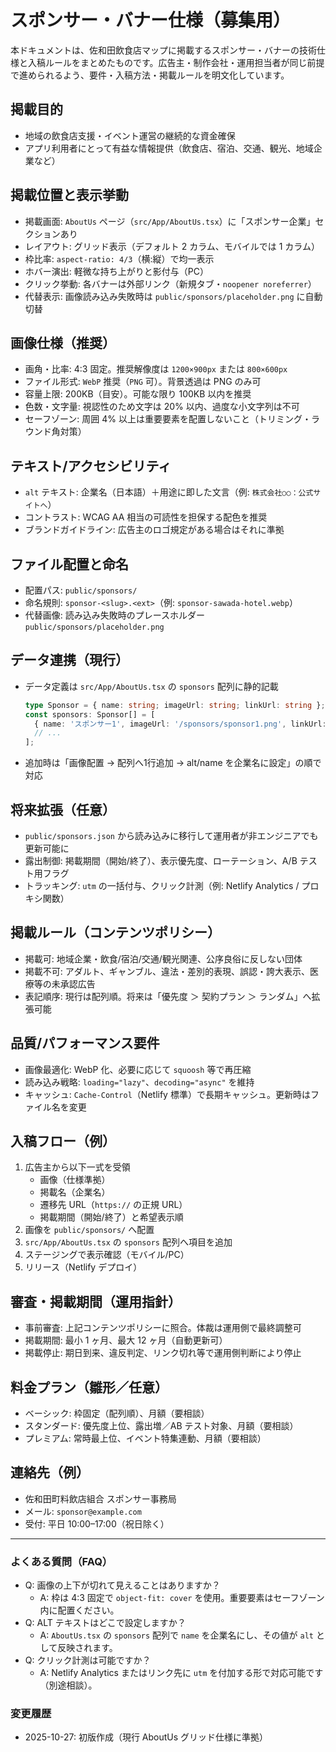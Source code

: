 # スポンサー・バナー仕様（募集用）

本ドキュメントは、佐和田飲食店マップに掲載するスポンサー・バナーの技術仕様と入稿ルールをまとめたものです。広告主・制作会社・運用担当者が同じ前提で進められるよう、要件・入稿方法・掲載ルールを明文化しています。

## 掲載目的
- 地域の飲食店支援・イベント運営の継続的な資金確保
- アプリ利用者にとって有益な情報提供（飲食店、宿泊、交通、観光、地域企業など）

## 掲載位置と表示挙動
- 掲載画面: `AboutUs` ページ（`src/App/AboutUs.tsx`）に「スポンサー企業」セクションあり
- レイアウト: グリッド表示（デフォルト 2 カラム、モバイルでは 1 カラム）
- 枠比率: `aspect-ratio: 4/3`（横:縦）で均一表示
- ホバー演出: 軽微な持ち上がりと影付与（PC）
- クリック挙動: 各バナーは外部リンク（新規タブ・`noopener noreferrer`）
- 代替表示: 画像読み込み失敗時は `public/sponsors/placeholder.png` に自動切替

## 画像仕様（推奨）
- 画角・比率: 4:3 固定。推奨解像度は `1200×900px` または `800×600px`
- ファイル形式: `WebP` 推奨（`PNG` 可）。背景透過は PNG のみ可
- 容量上限: 200KB（目安）。可能な限り 100KB 以内を推奨
- 色数・文字量: 視認性のため文字は 20% 以内、過度な小文字列は不可
- セーフゾーン: 周囲 4% 以上は重要要素を配置しないこと（トリミング・ラウンド角対策）

## テキスト/アクセシビリティ
- `alt` テキスト: 企業名（日本語）＋用途に即した文言（例: `株式会社○○：公式サイトへ`）
- コントラスト: WCAG AA 相当の可読性を担保する配色を推奨
- ブランドガイドライン: 広告主のロゴ規定がある場合はそれに準拠

## ファイル配置と命名
- 配置パス: `public/sponsors/`
- 命名規則: `sponsor-<slug>.<ext>`（例: `sponsor-sawada-hotel.webp`）
- 代替画像: 読み込み失敗時のプレースホルダー `public/sponsors/placeholder.png`

## データ連携（現行）
- データ定義は `src/App/AboutUs.tsx` の `sponsors` 配列に静的記載
  ```ts
  type Sponsor = { name: string; imageUrl: string; linkUrl: string };
  const sponsors: Sponsor[] = [
    { name: 'スポンサー1', imageUrl: '/sponsors/sponsor1.png', linkUrl: 'https://example.com/sponsor1' },
    // ...
  ];
  ```
- 追加時は「画像配置 → 配列へ1行追加 → alt/name を企業名に設定」の順で対応

## 将来拡張（任意）
- `public/sponsors.json` から読み込みに移行して運用者が非エンジニアでも更新可能に
- 露出制御: 掲載期間（開始/終了）、表示優先度、ローテーション、A/B テスト用フラグ
- トラッキング: `utm` の一括付与、クリック計測（例: Netlify Analytics / プロキシ関数）

## 掲載ルール（コンテンツポリシー）
- 掲載可: 地域企業・飲食/宿泊/交通/観光関連、公序良俗に反しない団体
- 掲載不可: アダルト、ギャンブル、違法・差別的表現、誤認・誇大表示、医療等の未承認広告
- 表記順序: 現行は配列順。将来は「優先度 ＞ 契約プラン ＞ ランダム」へ拡張可能

## 品質/パフォーマンス要件
- 画像最適化: WebP 化、必要に応じて `squoosh` 等で再圧縮
- 読み込み戦略: `loading="lazy"`、`decoding="async"` を維持
- キャッシュ: `Cache-Control`（Netlify 標準）で長期キャッシュ。更新時はファイル名を変更

## 入稿フロー（例）
1. 広告主から以下一式を受領
   - 画像（仕様準拠）
   - 掲載名（企業名）
   - 遷移先 URL（`https://` の正規 URL）
   - 掲載期間（開始/終了）と希望表示順
2. 画像を `public/sponsors/` へ配置
3. `src/App/AboutUs.tsx` の `sponsors` 配列へ項目を追加
4. ステージングで表示確認（モバイル/PC）
5. リリース（Netlify デプロイ）

## 審査・掲載期間（運用指針）
- 事前審査: 上記コンテンツポリシーに照合。体裁は運用側で最終調整可
- 掲載期間: 最小 1 ヶ月、最大 12 ヶ月（自動更新可）
- 掲載停止: 期日到来、違反判定、リンク切れ等で運用側判断により停止

## 料金プラン（雛形／任意）
- ベーシック: 枠固定（配列順）、月額（要相談）
- スタンダード: 優先度上位、露出増／AB テスト対象、月額（要相談）
- プレミアム: 常時最上位、イベント特集連動、月額（要相談）

## 連絡先（例）
- 佐和田町料飲店組合 スポンサー事務局
- メール: `sponsor@example.com`
- 受付: 平日 10:00–17:00（祝日除く）

---

### よくある質問（FAQ）
- Q: 画像の上下が切れて見えることはありますか？
  - A: 枠は 4:3 固定で `object-fit: cover` を使用。重要要素はセーフゾーン内に配置ください。
- Q: ALT テキストはどこで設定しますか？
  - A: `AboutUs.tsx` の `sponsors` 配列で `name` を企業名にし、その値が `alt` として反映されます。
- Q: クリック計測は可能ですか？
  - A: Netlify Analytics またはリンク先に `utm` を付加する形で対応可能です（別途相談）。

### 変更履歴
- 2025-10-27: 初版作成（現行 AboutUs グリッド仕様に準拠）